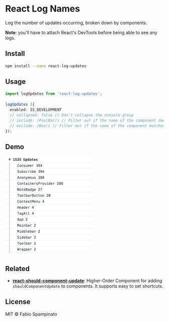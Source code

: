 # React Log Names

Log the number of updates occurring, broken down by components.

**Note**: you'll have to attach React's DevTools before being able to see any logs.

## Install

```sh
npm install --save react-log-updates
```

## Usage

```ts
import logUpdates from 'react-log-updates';

logUpdates ({
  enabled: IS_DEVELOPMENT
  // collapsed: false // Don't collapse the console group
  // include: /Foo|Bar/i // Filter out if the name of the component doesn't match this regex
  // exclude: /Baz/i // Filter out if the name of the component matches this regex
});
```

## Demo

<img width="273" src="resources/demo.png" alt="Example Output" />

## Related

- **[react-should-component-update](https://github.com/fabiospampinato/react-should-component-update)**: Higher-Order Component for adding `shouldComponentUpdate` to components. It supports easy to set shortcuts.

## License

MIT © Fabio Spampinato
